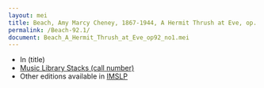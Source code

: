```yaml
---
layout: mei
title: Beach, Amy Marcy Cheney, 1867-1944, A Hermit Thrush at Eve, op. 92, no. 1
permalink: /Beach-92.1/
document: Beach_A_Hermit_Thrush_at_Eve_op92_no1.mei
---
```


- In (title)
- <a href="link" target="_blank">Music Library Stacks (call number)</a>
- Other editions available in <a href="link" target="_blank">IMSLP</a>
